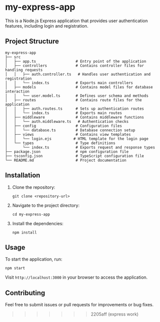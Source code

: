 
# my-express-app

This is a Node.js Express application that provides user authentication features, including login and registration.

## Project Structure

```
my-express-app
├── src
│   ├── app.ts                  # Entry point of the application
│   ├── controllers             # Contains controller files for handling requests
│   │   ├── auth.controller.ts   # Handles user authentication and registration
│   │   └── index.ts            # Exports main controllers
│   ├── models                  # Contains model files for database interaction
│   │   └── user.model.ts       # Defines user schema and methods
│   ├── routes                  # Contains route files for the application
│   │   ├── auth.routes.ts      # Sets up authentication routes
│   │   └── index.ts            # Exports main routes
│   ├── middleware              # Contains middleware functions
│   │   └── auth.middleware.ts   # Authentication checks
│   ├── config                  # Configuration files
│   │   └── database.ts         # Database connection setup
│   ├── views                   # Contains view templates
│   │   └── login.ejs          # HTML template for the login page
│   └── types                   # Type definitions
│       └── index.ts            # Exports request and response types
├── package.json                # npm configuration file
├── tsconfig.json               # TypeScript configuration file
└── README.md                   # Project documentation
```

## Installation

1. Clone the repository:
   ```
   git clone <repository-url>
   ```
2. Navigate to the project directory:
   ```
   cd my-express-app
   ```
3. Install the dependencies:
   ```
   npm install
   ```

## Usage

To start the application, run:
```
npm start
```

Visit `http://localhost:3000` in your browser to access the application.

## Contributing

Feel free to submit issues or pull requests for improvements or bug fixes.
>>>>>>> 2205aff (express work)
